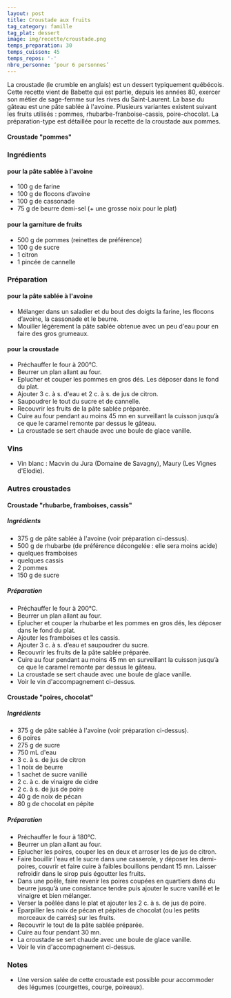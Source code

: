 ```yaml
---
layout: post
title: Croustade aux fruits
tag_category: famille
tag_plat: dessert
image: img/recette/croustade.png
temps_preparation: 30
temps_cuisson: 45
temps_repos: '-'
nbre_personne: ‘pour 6 personnes’
---
```

La croustade (le crumble en anglais) est un dessert typiquement québécois. Cette recette vient de Babette qui est partie, depuis les années 80, exercer son métier de sage-femme sur les rives du Saint-Laurent. La base du gâteau est une pâte sablée à l'avoine. Plusieurs variantes existent suivant les fruits utilisés : pommes, rhubarbe-franboise-cassis, poire-chocolat. La préparation-type est détaillée pour la recette de la croustade aux pommes.

#### **Croustade "pommes"**

### Ingrédients
#### pour la pâte sablée à l'avoine
* 100 g de farine
* 100 g de flocons d’avoine
* 100 g de cassonade
* 75 g de beurre demi-sel (+ une grosse noix pour le plat)

#### pour la garniture de fruits
* 500 g de pommes (reinettes de préférence)
* 100 g de sucre
* 1 citron
* 1 pincée de cannelle

### Préparation
#### pour la pâte sablée à l'avoine
* Mélanger dans un saladier et du bout des doigts la farine, les flocons d’avoine, la cassonade et le beurre.
* Mouiller légèrement la pâte sablée obtenue avec un peu d'eau pour en faire des gros grumeaux.

#### pour la croustade
* Préchauffer le four à 200°C.
* Beurrer un plan allant au four.
* Eplucher et couper les pommes en gros dés. Les déposer dans le fond du plat.
* Ajouter 3 c. à s. d'eau et 2 c. à s. de jus de citron.
* Saupoudrer le tout du sucre et de cannelle.
* Recouvrir les fruits de la pâte sablée préparée.
* Cuire au four pendant au moins 45 mn en surveillant la cuisson jusqu’à ce que le caramel remonte par dessus le gâteau.
* La croustade se sert chaude avec une boule de glace vanille.

### Vins
* Vin blanc : Macvin du Jura (Domaine de Savagny), Maury (Les Vignes d'Elodie).

### Autres croustades

#### **Croustade "rhubarbe, framboises, cassis"**
##### Ingrédients
* 375 g de pâte sablée à l'avoine (voir préparation ci-dessus).
* 500 g de rhubarbe (de préférence décongelée : elle sera moins acide)
* quelques framboises
* quelques cassis
* 2 pommes
* 150 g de sucre

##### Préparation
* Préchauffer le four à 200°C.
* Beurrer un plan allant au four.
* Eplucher et couper la rhubarbe et les pommes en gros dés, les déposer dans le fond du plat.
* Ajouter les framboises et les cassis.
* Ajouter 3 c. à s. d’eau et saupoudrer du sucre.
* Recouvrir les fruits de la pâte sablée préparée.
* Cuire au four pendant au moins 45 mn en surveillant la cuisson jusqu’à ce que le caramel remonte par dessus le gâteau.
* La croustade se sert chaude avec une boule de glace vanille.
* Voir le vin d'accompagnement ci-dessus.

#### **Croustade "poires, chocolat"**
##### Ingrédients
* 375 g de pâte sablée à l'avoine (voir préparation ci-dessus).
* 6 poires
* 275 g de sucre
* 750 mL d'eau
* 3 c. à s. de jus de citron
* 1 noix de beurre
* 1 sachet de sucre vanillé
* 2 c. à c. de vinaigre de cidre
* 2 c. à s. de jus de poire
* 40 g de noix de pécan
* 80 g de chocolat en pépite

##### Préparation
* Préchauffer le four à 180°C.
* Beurrer un plan allant au four.
* Eplucher les poires, couper les en deux et arroser les de jus de citron.
* Faire bouillir l'eau et le sucre dans une casserole, y déposer les demi-poires, couvrir et faire cuire à faibles bouillons pendant 15 mn. Laisser refroidir dans le sirop puis égoutter les fruits.
* Dans une poêle, faire revenir les poires coupées en quartiers dans du beurre jusqu’à une consistance tendre puis ajouter le sucre vanillé et le vinaigre et bien mélanger.
* Verser la poêlée dans le plat et ajouter les 2 c. à s. de jus de poire.
* Eparpiller les noix de pécan et pépites de chocolat (ou les petits morceaux de carrés) sur les fruits.
* Recouvrir le tout de la pâte sablée préparée.
* Cuire au four pendant 30 mn.
* La croustade se sert chaude avec une boule de glace vanille.
* Voir le vin d'accompagnement ci-dessus.

### Notes
* Une version salée de cette croustade est possible pour accommoder des légumes (courgettes, courge, poireaux).
